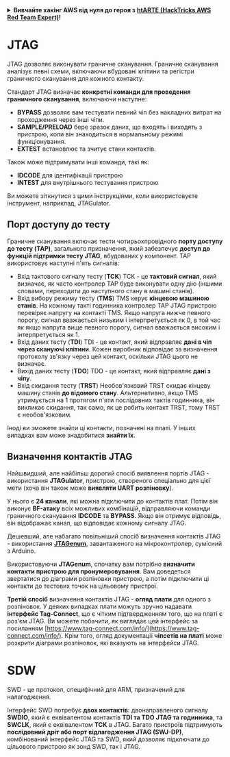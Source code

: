 <details>

<summary><strong>Вивчайте хакінг AWS від нуля до героя з</strong> <a href="https://training.hacktricks.xyz/courses/arte"><strong>htARTE (HackTricks AWS Red Team Expert)</strong></a><strong>!</strong></summary>

Інші способи підтримки HackTricks:

* Якщо ви хочете побачити **рекламу вашої компанії на HackTricks** або **завантажити HackTricks у форматі PDF**, перевірте [**ПЛАНИ ПІДПИСКИ**](https://github.com/sponsors/carlospolop)!
* Отримайте [**офіційний PEASS & HackTricks мерч**](https://peass.creator-spring.com)
* Відкрийте для себе [**Сім'ю PEASS**](https://opensea.io/collection/the-peass-family), нашу колекцію ексклюзивних [**NFT**](https://opensea.io/collection/the-peass-family)
* **Приєднуйтесь до** 💬 [**групи Discord**](https://discord.gg/hRep4RUj7f) або [**групи telegram**](https://t.me/peass) або **слідкуйте** за нами на **Twitter** 🐦 [**@carlospolopm**](https://twitter.com/hacktricks_live)**.**
* **Поділіться своїми хакерськими трюками, надсилайте PR до** [**HackTricks**](https://github.com/carlospolop/hacktricks) та [**HackTricks Cloud**](https://github.com/carlospolop/hacktricks-cloud) репозиторіїв.

</details>


#

# JTAG

JTAG дозволяє виконувати граничне сканування. Граничне сканування аналізує певні схеми, включаючи вбудовані клітини та регістри граничного сканування для кожного контакту.

Стандарт JTAG визначає **конкретні команди для проведення граничного сканування**, включаючи наступне:

* **BYPASS** дозволяє вам тестувати певний чіп без накладних витрат на проходження через інші чіпи.
* **SAMPLE/PRELOAD** бере зразок даних, що входять і виходять з пристрою, коли він знаходиться в нормальному режимі функціонування.
* **EXTEST** встановлює та зчитує стани контактів.

Також може підтримувати інші команди, такі як:

* **IDCODE** для ідентифікації пристрою
* **INTEST** для внутрішнього тестування пристрою

Ви можете зіткнутися з цими інструкціями, коли використовуєте інструмент, наприклад, JTAGulator.

## Порт доступу до тесту

Граничне сканування включає тести чотирьохпровідного **порту доступу до тесту (TAP)**, загального призначення, який забезпечує **доступ до функцій підтримки тесту JTAG**, вбудованих у компонент. TAP використовує наступні п'ять сигналів:

* Вхід тактового сигналу тесту (**TCK**) TCK - це **тактовий сигнал**, який визначає, як часто контролер TAP буде виконувати одну дію (іншими словами, переходити до наступного стану в машині станів).
* Вхід вибору режиму тесту (**TMS**) TMS керує **кінцевою машиною станів**. На кожному такті годинника контролер TAP JTAG пристрою перевіряє напругу на контакті TMS. Якщо напруга нижче певного порогу, сигнал вважається низьким і інтерпретується як 0, в той час як якщо напруга вище певного порогу, сигнал вважається високим і інтерпретується як 1.
* Вхід даних тесту (**TDI**) TDI - це контакт, який відправляє **дані в чіп через скануючі клітини**. Кожен виробник відповідає за визначення протоколу зв'язку через цей контакт, оскільки JTAG цього не визначає.
* Вихід даних тесту (**TDO**) TDO - це контакт, який відправляє **дані з чіпу**.
* Вхід скидання тесту (**TRST**) Необов'язковий TRST скидає кінцеву машину станів **до відомого стану**. Альтернативно, якщо TMS утримується на 1 протягом п'яти послідовних тактів годинника, він викликає скидання, так само, як це робить контакт TRST, тому TRST є необов'язковим.

Іноді ви зможете знайти ці контакти, позначені на платі. У інших випадках вам може знадобитися **знайти їх**.

## Визначення контактів JTAG

Найшвидший, але найбільш дорогий спосіб виявлення портів JTAG - використання **JTAGulator**, пристрою, створеного спеціально для цієї мети (хоча він також може **виявляти UART розпіновку**).

У нього є **24 канали**, які можна підключити до контактів плат. Потім він виконує **BF-атаку** всіх можливих комбінацій, відправляючи команди граничного сканування **IDCODE** та **BYPASS**. Якщо він отримує відповідь, він відображає канал, що відповідає кожному сигналу JTAG.

Дешевший, але набагато повільніший спосіб визначення контактів JTAG - використання [**JTAGenum**](https://github.com/cyphunk/JTAGenum/), завантаженого на мікроконтролер, сумісний з Arduino.

Використовуючи **JTAGenum**, спочатку вам потрібно **визначити контакти пристрою для пронумеровування**. Вам доведеться звертатися до діаграми розпіновки пристрою, а потім підключити ці контакти до тестових точок на цільовому пристрої.

**Третій спосіб** визначення контактів JTAG - **огляд плати** для одного з розпіновок. У деяких випадках плати можуть зручно надавати **інтерфейс Tag-Connect**, що є чітким підтвердженням того, що на платі є роз'єм JTAG. Ви можете побачити, як виглядає цей інтерфейс за посиланням [https://www.tag-connect.com/info/](https://www.tag-connect.com/info/). Крім того, огляд документації **чіпсетів на платі** може розкрити діаграми розпіновок, які вказують на інтерфейси JTAG.

# SDW

SWD - це протокол, специфічний для ARM, призначений для налагодження.

Інтерфейс SWD потребує **двох контактів**: двонаправленого сигналу **SWDIO**, який є еквівалентом контактів **TDI та TDO JTAG та годинника**, та **SWCLK**, який є еквівалентом **TCK** в JTAG. Багато пристроїв підтримують **послідовний дріт або порт відлагодження JTAG (SWJ-DP)**, комбінований інтерфейс JTAG та SWD, який дозволяє підключати до цільового пристрою як зонд SWD, так і JTAG.

</details>
